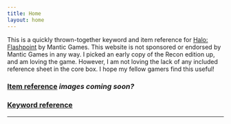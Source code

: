 ```yaml
---
title: Home
layout: home
---
```


This is a quickly thrown-together keyword and item reference for [Halo: Flashpoint][Halo: Flashpoint] by Mantic Games. This website is not sponsored or endorsed by Mantic Games in any way. I picked an early copy of the Recon edition up, and am loving the game. However, I am not loving the lack of any included reference sheet in the core box. I hope my fellow gamers find this useful!

### [Item reference](/Items) *images coming soon?*
### [Keyword reference](/keywords.md)

----

[Halo: Flashpoint]: https://just-the-docs.github.io/just-the-docs/
[Mantic Games]: https://www.manticgames.com/

